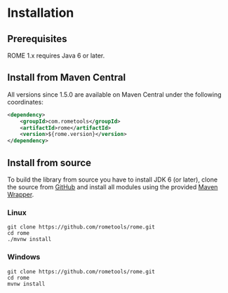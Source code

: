 # Installation

## Prerequisites

ROME 1.x requires Java 6 or later.

## Install from Maven Central

All versions since 1.5.0 are available on Maven Central under the following
coordinates:

```xml
<dependency>
    <groupId>com.rometools</groupId>
    <artifactId>rome</artifactId>
    <version>${rome.version}</version>
</dependency>
```

## Install from source

To build the library from source you have to install JDK 6 (or later), clone the
source from [GitHub](https://github.com/rometools/rome) and install all modules
using the provided [Maven Wrapper](https://maven.apache.org/wrapper/).

### Linux

```shell
git clone https://github.com/rometools/rome.git
cd rome
./mvnw install
```

### Windows

```shell
git clone https://github.com/rometools/rome.git
cd rome
mvnw install
```
